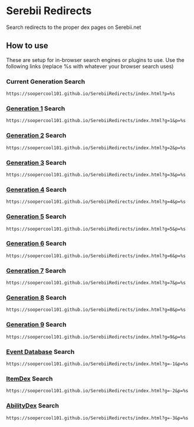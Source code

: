 # Serebii Redirects
Search redirects to the proper dex pages on Serebii.net

## How to use
These are setup for in-browser search engines or plugins to use. Use the following links (replace %s with whatever your browser search uses)

### Current Generation Search
`https://soopercool101.github.io/SerebiiRedirects/index.html?p=%s`

### [Generation 1](https://www.serebii.net/pokedex/) Search
`https://soopercool101.github.io/SerebiiRedirects/index.html?g=1&p=%s`

### [Generation 2](https://www.serebii.net/pokedex-gs/) Search
`https://soopercool101.github.io/SerebiiRedirects/index.html?g=2&p=%s`

### [Generation 3](https://www.serebii.net/pokedex-rs/) Search
`https://soopercool101.github.io/SerebiiRedirects/index.html?g=3&p=%s`

### [Generation 4](https://www.serebii.net/pokedex-dp/) Search
`https://soopercool101.github.io/SerebiiRedirects/index.html?g=4&p=%s`

### [Generation 5](https://www.serebii.net/pokedex-bw/) Search
`https://soopercool101.github.io/SerebiiRedirects/index.html?g=5&p=%s`

### [Generation 6](https://www.serebii.net/pokedex-xy/) Search
`https://soopercool101.github.io/SerebiiRedirects/index.html?g=6&p=%s`

### [Generation 7](https://www.serebii.net/pokedex-sm/) Search
`https://soopercool101.github.io/SerebiiRedirects/index.html?g=7&p=%s`

### [Generation 8](https://www.serebii.net/pokedex-swsh/) Search
`https://soopercool101.github.io/SerebiiRedirects/index.html?g=8&p=%s`

### [Generation 9](https://www.serebii.net/pokedex-sv/) Search
`https://soopercool101.github.io/SerebiiRedirects/index.html?g=9&p=%s`

### [Event Database](https://www.serebii.net/events/) Search
`https://soopercool101.github.io/SerebiiRedirects/index.html?g=-1&p=%s`

### [ItemDex](https://www.serebii.net/itemdex/) Search
`https://soopercool101.github.io/SerebiiRedirects/index.html?g=-2&p=%s`

### [AbilityDex](https://www.serebii.net/abilitydex/) Search
`https://soopercool101.github.io/SerebiiRedirects/index.html?g=-3&p=%s`

